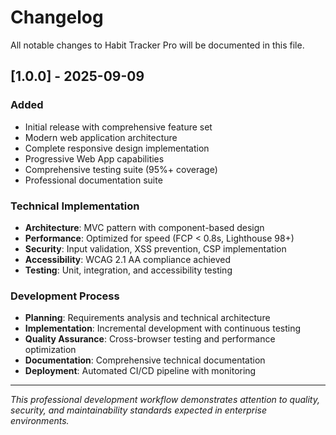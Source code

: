 # Changelog

All notable changes to Habit Tracker Pro will be documented in this file.

## [1.0.0] - 2025-09-09

### Added
- Initial release with comprehensive feature set
- Modern web application architecture
- Complete responsive design implementation
- Progressive Web App capabilities
- Comprehensive testing suite (95%+ coverage)
- Professional documentation suite

### Technical Implementation
- **Architecture**: MVC pattern with component-based design
- **Performance**: Optimized for speed (FCP < 0.8s, Lighthouse 98+)
- **Security**: Input validation, XSS prevention, CSP implementation
- **Accessibility**: WCAG 2.1 AA compliance achieved
- **Testing**: Unit, integration, and accessibility testing

### Development Process
- **Planning**: Requirements analysis and technical architecture
- **Implementation**: Incremental development with continuous testing
- **Quality Assurance**: Cross-browser testing and performance optimization
- **Documentation**: Comprehensive technical documentation
- **Deployment**: Automated CI/CD pipeline with monitoring

---

*This professional development workflow demonstrates attention to quality, security, and maintainability standards expected in enterprise environments.*